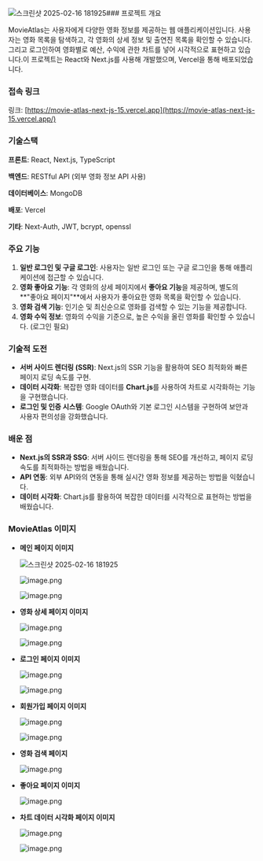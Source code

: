 ![스크린샷 2025-02-16 181925](https://github.com/user-attachments/assets/9e44f4a7-7ec7-40af-94e9-4a2ebae75621)### 프로젝트 개요

MovieAtlas는 사용자에게 다양한 영화 정보를 제공하는 웹 애플리케이션입니다. 사용자는 영화 목록을 탐색하고, 각 영화의 상세 정보 및 출연진 목록을 확인할 수 있습니다. 그리고 로그인하여 영화별로 예산, 수익에 관한 차트를 넣어 시각적으로 표현하고 있습니다.이 프로젝트는 React와 Next.js를 사용해 개발했으며, Vercel을 통해 배포되었습니다.

### 접속 링크

링크: [https://movie-atlas-next-js-15.vercel.app](https://movie-atlas-next-js-15.vercel.app/)

### 기술스택

**프론트**: React, Next.js, TypeScript

**백엔드**: RESTful API (외부 영화 정보 API 사용)

**데이터베이스**: MongoDB

**배포**: Vercel

**기타**: Next-Auth, JWT, bcrypt, openssl

### **주요 기능**

1. **일반 로그인 및 구글 로그인**: 사용자는 일반 로그인 또는 구글 로그인을 통해 애플리케이션에 접근할 수 있습니다.
2. **영화 좋아요 기능**: 각 영화의 상세 페이지에서 **좋아요 기능**을 제공하며, 별도의 **"좋아요 페이지"**에서 사용자가 좋아요한 영화 목록을 확인할 수 있습니다.
3. **영화 검색 기능**: 인기순 및 최신순으로 영화를 검색할 수 있는 기능을 제공합니다.
4. **영화 수익 정보**: 영화의 수익을 기준으로, 높은 수익을 올린 영화를 확인할 수 있습니다. (로그인 필요)

### **기술적 도전**

- **서버 사이드 렌더링 (SSR)**: Next.js의 SSR 기능을 활용하여 SEO 최적화와 빠른 페이지 로딩 속도를 구현.
- **데이터 시각화**: 복잡한 영화 데이터를 **Chart.js**를 사용하여 차트로 시각화하는 기능을 구현했습니다.
- **로그인 및 인증 시스템**: Google OAuth와 기본 로그인 시스템을 구현하여 보안과 사용자 편의성을 강화했습니다.

### **배운 점**

- **Next.js의 SSR과 SSG**: 서버 사이드 렌더링을 통해 SEO를 개선하고, 페이지 로딩 속도를 최적화하는 방법을 배웠습니다.
- **API 연동**: 외부 API와의 연동을 통해 실시간 영화 정보를 제공하는 방법을 익혔습니다.
- **데이터 시각화**: Chart.js를 활용하여 복잡한 데이터를 시각적으로 표현하는 방법을 배웠습니다.

### MovieAtlas 이미지

- **메인 페이지 이미지**

    ![스크린샷 2025-02-16 181925](https://github.com/user-attachments/assets/1d4ccf6f-cf02-434c-8e01-d21741dddb55)

    ![image.png](attachment:49b07216-8f53-40e8-84d1-e2e8f8ea0966:image.png)
    
    ![image.png](attachment:d136fc8a-b486-4559-a99b-d6a371415db1:image.png)
    

- **영화 상세 페이지 이미지**
    
    ![image.png](attachment:1b497ce7-b582-43a2-ae28-387089a85e70:32b4a621-01eb-4c0a-9a75-2de32d907c8d.png)
    
    ![image.png](attachment:25c059bc-c4db-41b1-851d-f44e70072134:image.png)
    

- **로그인 페이지 이미지**
    
    ![image.png](attachment:3399f92f-5892-4a1c-8920-f6e67f7dc292:image.png)
    
    ![image.png](attachment:28e23aa3-eaff-43ad-a5a5-6839650a7d9d:image.png)
    

- **회원가입 페이지 이미지**
    
    ![image.png](attachment:d60a3558-bf79-429d-8f79-10816939e8a4:image.png)
    
    ![image.png](attachment:e0c1a7b1-21ee-4dde-a232-779d6f2f3da6:image.png)
    
- **영화 검색 페이지**
    
    ![image.png](attachment:e49a98f8-359c-4cd5-ae76-f77f31bd656b:image.png)
    

- **좋아요 페이지 이미지**
    
    ![image.png](attachment:8c5102c7-3e6b-4515-9fa5-64dc26f03754:image.png)
    

- **차트 데이터 시각화 페이지 이미지**
    
    ![image.png](attachment:317d0928-0137-4f66-9c51-09052f71a085:image.png)
    
    ![image.png](attachment:7374234e-a0c2-4a8b-b59d-ac6765f8fa51:image.png)

